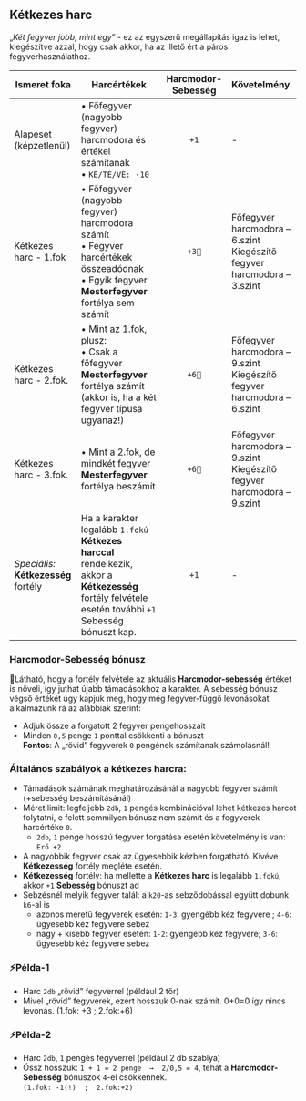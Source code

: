 ## Kétkezes harc

„_Két fegyver jobb, mint egy_” - ez az egyszerű megállapítás igaz is lehet, kiegészítve azzal, hogy csak akkor, ha az illető ért a páros fegyverhasználathoz.

| **Ismeret foka** | **Harcértékek** | **Harcmodor-Sebesség** | **Követelmény** |
|--------------------------|-------------------------------------------------------------------|:---------:|:---------------------------------------------|
|Alapeset<br/>(képzetlenül)| • Főfegyver (nagyobb fegyver) harcmodora és értékei számítanak<br/>• `KÉ/TÉ/VÉ: -10`                                                                                 | `+1`  | - |
|Kétkezes harc - 1.fok     | • Főfegyver (nagyobb fegyver) harcmodora számít<br/> • Fegyver harcértékek összeadódnak<br/> • Egyik fegyver **Mesterfegyver** fortélya sem számít                       | `+3🔆` | Főfegyver harcmodora – 6.szint<br/>Kiegészítő fegyver harcmodora – 3.szint |
|Kétkezes harc - 2.fok.    | • Mint az 1.fok, plusz:<br/> • Csak a főfegyver **Mesterfegyver** fortélya számít<br/> (akkor is, ha a két fegyver típusa ugyanaz!)                                  | `+6🔆` | Főfegyver harcmodora – 9.szint<br/>Kiegészítő fegyver harcmodora – 6.szint |
|Kétkezes harc - 3.fok.    | • Mint a 2.fok, de mindkét fegyver **Mesterfegyver** fortélya beszámít                                                                                               | `+6🔆` | Főfegyver harcmodora – 9.szint<br/>Kiegészítő fegyver harcmodora – 9.szint |
|_Speciális:_<br/>**Kétkezesség** fortély | Ha a karakter legalább `1.fokú` **Kétkezes harccal** rendelkezik, akkor a **Kétkezesség** fortély felvétele esetén további `+1` Sebesség bónuszt kap. | `+1`  | - |


### Harcmodor-Sebesség bónusz

🔆Látható, hogy a fortély felvétele az aktuális **Harcmodor-sebesség** értéket is növeli, így juthat újabb támadásokhoz a karakter. A sebesség bónusz végső értékét úgy kapjuk meg, hogy még fegyver-függő levonásokat alkalmazunk rá az alábbiak szerint:
- Adjuk össze a forgatott 2 fegyver pengehosszait
- Minden `0,5` penge `1` ponttal csökkenti a bónuszt\
**Fontos**: A „rövid” fegyverek `0` pengének számítanak számolásnál!

### Általános szabályok a kétkezes harcra:
- Támadások számának meghatározásánál a nagyobb fegyver számít (+sebesség beszámításánál)
- Méret limit: legfeljebb `2db`, `1` pengés kombinációval lehet kétkezes harcot folytatni, e felett semmilyen bónusz nem számít és a fegyverek harcértéke `0`.
    - `2db`, `1` penge hosszú fegyver forgatása esetén követelmény is van: `Erő +2`
- A nagyobbik fegyver csak az ügyesebbik kézben forgatható. Kivéve **Kétkezesség** fortély megléte esetén.
- **Kétkezesség** fortély: ha mellette a **Kétkezes harc** is legalább `1.fokú`, akkor `+1` **Sebesség** bónuszt ad
- Sebzésnél melyik fegyver talál: a `k20`-as sebződobással együtt dobunk `k6`-al is
    - azonos méretű fegyverek esetén: `1-3`: gyengébb kéz fegyvere ; `4-6`: ügyesebb kéz fegyvere sebez
    - nagy + kisebb fegyver esetén: `1-2`: gyengébb kéz fegyvere; `3-6`: ügyesebb kéz fegyvere sebez

### ⚡Példa-1
- Harc `2db` „rövid” fegyverrel (például 2 tőr)
- Mivel „rövid” fegyverek, ezért hosszuk 0-nak számít. 0+0=0 így nincs levonás. (1.fok: +3 ; 2.fok:+6)

### ⚡Példa-2
- Harc `2db`, `1` pengés fegyverrel (például 2 db szablya)
- Össz hosszuk: `1 + 1 = 2 penge  →  2/0,5 = 4`, tehát a **Harcmodor-Sebesség** bónuszok `4`-el csökkennek.\
`(1.fok: -1(!)  ;  2.fok:+2)`
